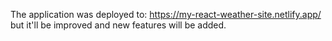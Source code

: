 The application was deployed to: https://my-react-weather-site.netlify.app/ but it'll be improved and new features will be added.
